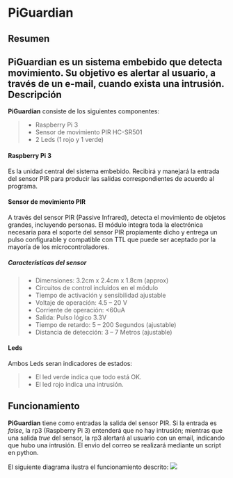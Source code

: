 PiGuardian
===================
Resumen
-------------

**PiGuardian** es un sistema embebido que detecta movimiento. Su objetivo es alertar al usuario, a través de un e-mail, cuando exista una intrusión.
Descripción
-------------

**PiGuardian** consiste de los siguientes componentes:



> - Raspberry Pi 3
> - Sensor de movimiento PIR HC-SR501
> - 2 Leds (1 rojo y 1 verde)
#### Raspberry Pi 3

Es la unidad central del sistema embebido. Recibirá y manejará la entrada del sensor PIR para producir las salidas correspondientes de acuerdo al programa.

#### Sensor de movimiento PIR

A través del sensor PIR (Passive Infrared), detecta el movimiento de objetos grandes, incluyendo personas. El módulo integra toda la electrónica necesaria para el soporte del sensor PIR propiamente dicho y entrega un pulso configurable y compatible con TTL que puede ser aceptado por la mayoría de los microcontroladores.

##### Características del sensor
>- Dimensiones: 3.2cm x 2.4cm x 1.8cm (approx)
>- Circuitos de control incluidos en el módulo
>- Tiempo de activación y sensibilidad ajustable
>- Voltaje de operación: 4.5 – 20 V
>- Corriente de operación: <60uA
>- Salida: Pulso lógico 3.3V
>- Tiempo de retardo: 5 – 200 Segundos (ajustable)
>- Distancia de detección: 3 – 7 Metros (ajustable)

#### Leds

Ambos Leds seran indicadores de estados:
>- El led verde indica que todo está OK.
>- El led rojo indica una intrusión.

Funcionamiento
-------------------
**PiGuardian** tiene como entradas la salida del sensor PIR. Si la entrada es *false*, la rp3 (Raspberry Pi 3) entenderá que no hay intrusión; mientras que una salida *true* del sensor, la rp3 alertará al usuario con un email, indicando que hubo una intrusión. El envio del correo se realizará mediante un script en python.

El siguiente diagrama ilustra el funcionamiento descrito:
<IMG src=https://github.com/galeanounam/diplo_embebidos_3/blob/proy1/proyectos/RGaleano/doc/diagrama_bloques.jpeg />

